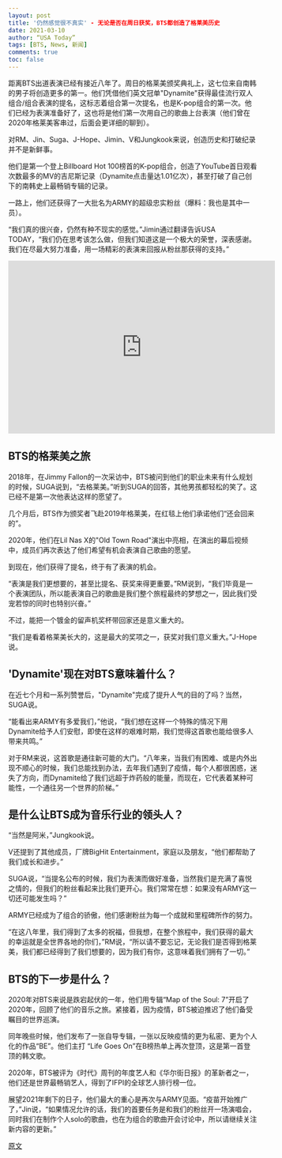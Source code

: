 ```yaml
---
layout: post
title: '仍然感觉很不真实' - 无论是否在周日获奖，BTS都创造了格莱美历史
date: 2021-03-10
author: “USA Today”
tags: [BTS, News, 新闻]
comments: true
toc: false
---
```


距离BTS出道表演已经有接近八年了。周日的格莱美颁奖典礼上，这七位来自南韩的男子将创造更多的第一。他们凭借他们英文冠单"Dynamite"获得最佳流行双人组合/组合表演的提名，这标志着组合第一次提名，也是K-pop组合的第一次。他们已经为表演准备好了，这也将是他们第一次用自己的歌曲上台表演（他们曾在2020年格莱美客串过，后面会更详细的聊到）。

对RM、Jin、Suga、J-Hope、Jimin、V和Jungkook来说，创造历史和打破纪录并不是新鲜事。

他们是第一个登上Billboard Hot 100榜首的K-pop组合，创造了YouTube首日观看次数最多的MV的吉尼斯记录（Dynamite点击量达1.01亿次），甚至打破了自己创下的南韩史上最畅销专辑的记录。

一路上，他们还获得了一大批名为ARMY的超级忠实粉丝（爆料：我也是其中一员）。

“我们真的很兴奋，仍然有种不现实的感觉。”Jimin通过翻译告诉USA TODAY，“我们仍在思考该怎么做，但我们知道这是一个极大的荣誉，深表感谢。我们在尽最大努力准备，用一场精彩的表演来回报从粉丝那获得的支持。”

<div class='video-container'><iframe title="USATODAY-Embed Player" width="540" height="350" frameborder="0" scrolling="no" allowfullscreen="true" marginheight="0" marginwidth="0" src="https://uw-media.usatoday.com/embed/video/4636784001?placement=snow-embed"></iframe></div>

## BTS的格莱美之旅

2018年，在Jimmy Fallon的一次采访中，BTS被问到他们的职业未来有什么规划的时候，SUGA说到，“去格莱美。”听到SUGA的回答，其他男孩都轻松的笑了。这已经不是第一次他表达这样的愿望了。

几个月后，BTS作为颁奖者飞赴2019年格莱美，在红毯上他们承诺他们“还会回来的”。

2020年，他们在Lil Nas X的"Old Town Road"演出中亮相，在演出的幕后视频中，成员们再次表达了他们希望有机会表演自己歌曲的愿望。

到现在，他们获得了提名，终于有了表演的机会。

“表演是我们更想要的，甚至比提名、获奖来得更重要。”RM说到，“我们毕竟是一个表演团队，所以能表演自己的歌曲是我们整个旅程最终的梦想之一，因此我们受宠若惊的同时也特别兴奋。”

不过，能把一个镀金的留声机奖杯带回家还是意义重大的。

“我们是看着格莱美长大的，这是最大的奖项之一，获奖对我们意义重大。”J-Hope说。

## 'Dynamite'现在对BTS意味着什么？

在近七个月和一系列赞誉后，"Dynamite"完成了提升人气的目的了吗？当然，SUGA说。

“能看出来ARMY有多爱我们，”他说，“我们想在这样一个特殊的情况下用Dynamite给予人们安慰，即使在这样的艰难时期，我们觉得这首歌也能给很多人带来共鸣。”

对于RM来说，这首歌是通往新可能的大门。“八年来，当我们有困难、或是内外出现不顺心的时候，我们总能找到办法，去年我们遇到了疫情，每个人都很困惑，迷失了方向，而Dynamite给了我们远超于炸药般的能量，而现在，它代表着某种可能性，一个通往另一个世界的阶梯。”

## 是什么让BTS成为音乐行业的领头人？

“当然是阿米，”Jungkook说。

V还提到了其他成员，厂牌BigHit Entertainment，家庭以及朋友，“他们都帮助了我们成长和进步。”

SUGA说，“当提名公布的时候，我们为表演而做好准备，当然我们是充满了喜悦之情的，但我们的粉丝看起来比我们更开心。我们常常在想：如果没有ARMY这一切还可能发生吗？”

ARMY已经成为了组合的骄傲，他们感谢粉丝为每一个成就和里程碑所作的努力。

“在这八年里，我们得到了太多的祝福，但我想，在整个旅程中，我们获得的最大的幸运就是全世界各地的你们，”RM说，“所以请不要忘记，无论我们是否得到格莱美，我们都已经得到了我们想要的，因为我们有你，这意味着我们拥有了一切。”

## BTS的下一步是什么？

2020年对BTS来说是跌宕起伏的一年，他们用专辑“Map of the Soul: 7”开启了2020年，回顾了他们的音乐之旅。紧接着，因为疫情，BTS被迫推迟了他们备受瞩目的世界巡演。

同年晚些时候，他们发布了一张自导专辑，一张以反映疫情的更为私密、更为个人化的作品“BE”。他们主打 “Life Goes On”在B榜热单上再次登顶，这是第一首登顶的韩文歌。

2020年，BTS被评为《时代》周刊的年度艺人和《华尔街日报》的革新者之一，他们还是世界最畅销艺人，得到了IFPI的全球艺人排行榜一位。

展望2021年剩下的日子，他们最大的重心是再次与ARMY见面。“疫苗开始推广了，”Jin说，“如果情况允许的话，我们的首要任务是和我们的粉丝开一场演唱会，同时我们在制作个人solo的歌曲，也在为组合的歌曲开会讨论中，所以请继续关注新内容的更新。”

[原文](https://amp.usatoday.com/amp/4635419001)